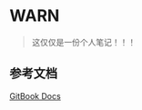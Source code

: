 # WARN

> 这仅仅是一份个人笔记！！！

## 参考文档

[GitBook Docs](https://github.com/GitbookIO/gitbook/tree/master/docs)